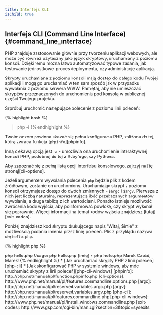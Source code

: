 ```yaml
---
title: Interfejs CLI
isChild: true
---
```


## Interfejs CLI (Command Line Interface) {#command_line_interface}

PHP znajduje zastosowanie głównie przy tworzeniu aplikacji webowych, ale może być również użyteczny jako język
skryptowy, uruchamiany z poziomu konsoli. Dzięki temu można łatwo automatyzować typowe zadania, jak testowanie
jednostkowe, proces deploymentu, czy administrację aplikacją.

Skrypty uruchamiane z poziomu konsoli mają dostęp do całego kodu Twojej aplikacji i mogą go uruchamiać w ten sam
sposób jak w przypadku wywołania z poziomu serwera WWW. Pamiętaj, aby nie umieszczać skryptów przeznaczonych do
uruchomienia pod konsolą w publicznej części Twojego projektu.

Srpróbuj uruchomić następujące polecenie z poziomu linii poleceń:

{% highlight bash %}
> php -i
{% endhighlight %}

Twoim oczom powinna ukazać się pełna konfiguracja PHP, zbliżona do tej, którą zwraca funkcja [`phpinfo`][phpinfo].

Inną ciekawą opcją jest `-a` - umożliwia ona uruchomienie interaktywnej konsoli PHP, podobnej do tej z Ruby'ego, czy
Pythona.

Aby zapoznać się z pełną listą opcji interfejsu konsolowego, zajrzyj na [tę stronę][cli-options].

Jeżeli argumentem wywołania polecenia `php` będzie plik z kodem źródłowym, zostanie on uruchomiony. Uruchamiając skrypt
z poziomu konsoli otrzymujesz dostęp do dwóch zmiennych - `$argc` i `$argv`. Pierwsza z nich jest liczbą naturalną,
reprezentującą ilość przekazanych argumentów wywołania, a druga tablicą z ich wartościami. Ponadto istnieje możliwość
zwrócenia kodu wyjścia, aby poinformować powłokę, czy skrypt wykonał się poprawnie. Więcej informacji na temat kodów
wyjścia znajdziesz [tutaj][exit-codes].

Poniżej znajdziesz kod skryptu drukującego napis "Witaj, $imie" z możliwością podania imienia przez linię poleceń. Plik
z przykłądu nazywa się `hello.php`.

{% highlight php %}
<?php
if($argc != 2) {
    echo "Usage: php hello.php [imię].\n";
    exit(1);
}
$imie = $argv[1];
echo "Witaj, $imie!\n";
{% endhighlight %}

A oto przykład wywołania powyższego skryptu:

{% highlight bash %}
> php hello.php
Usage: php hello.php [imię]
> php hello.php Marek
Cześć, Marek!
{% endhighlight %}


 * [Jak uruchamiać skrypty PHP z linii poleceń][php-cli]
 * [Jak skonfigurować PHP w systemie windows, aby móc uruchamiać skrypty z linii poleceń][php-cli-windows]

[phpinfo]: http://php.net/manual/pl/function.phpinfo.php
[cli-options]: http://www.php.net/manual/pl/features.commandline.options.php
[argc]: http://php.net/manual/pl/reserved.variables.argc.php
[argv]: http://php.net/manual/pl/reserved.variables.argv.php
[php-cli]: http://php.net/manual/pl/features.commandline.php
[php-cli-windows]: http://www.php.net/manual/pl/install.windows.commandline.php
[exit-codes]: http://www.gsp.com/cgi-bin/man.cgi?section=3&topic=sysexits
